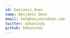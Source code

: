 ```yaml
---
id: benjamin_dean
name: Benjamin Dean
email: ben@benjamindean.com
twitter: bdeanindy
github: bdeanindy
---
```

